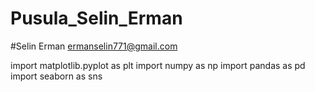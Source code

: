 # Pusula_Selin_Erman
#Selin Erman ermanselin771@gmail.com

import matplotlib.pyplot as plt
import numpy as np
import pandas as pd
import seaborn as sns



